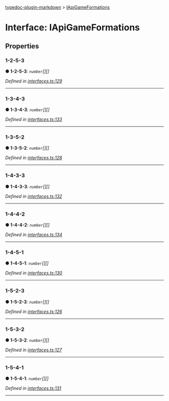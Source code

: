 [typedoc-plugin-markdown](../README.md) > [IApiGameFormations](../interfaces/iapigameformations.md)



# Interface: IApiGameFormations


## Properties


###  1-2-5-3

**●  1-2-5-3**:  *`number`[][]* 

*Defined in [interfaces.ts:129](https://bitbucket.org/owner/repository_name/src/master/src/interfaces.ts?fileviewer&amp;#x3D;file-view-default#interfaces.ts-129)*





___



###  1-3-4-3

**●  1-3-4-3**:  *`number`[][]* 

*Defined in [interfaces.ts:133](https://bitbucket.org/owner/repository_name/src/master/src/interfaces.ts?fileviewer&amp;#x3D;file-view-default#interfaces.ts-133)*





___



###  1-3-5-2

**●  1-3-5-2**:  *`number`[][]* 

*Defined in [interfaces.ts:128](https://bitbucket.org/owner/repository_name/src/master/src/interfaces.ts?fileviewer&amp;#x3D;file-view-default#interfaces.ts-128)*





___



###  1-4-3-3

**●  1-4-3-3**:  *`number`[][]* 

*Defined in [interfaces.ts:132](https://bitbucket.org/owner/repository_name/src/master/src/interfaces.ts?fileviewer&amp;#x3D;file-view-default#interfaces.ts-132)*





___



###  1-4-4-2

**●  1-4-4-2**:  *`number`[][]* 

*Defined in [interfaces.ts:134](https://bitbucket.org/owner/repository_name/src/master/src/interfaces.ts?fileviewer&amp;#x3D;file-view-default#interfaces.ts-134)*





___



###  1-4-5-1

**●  1-4-5-1**:  *`number`[][]* 

*Defined in [interfaces.ts:130](https://bitbucket.org/owner/repository_name/src/master/src/interfaces.ts?fileviewer&amp;#x3D;file-view-default#interfaces.ts-130)*





___



###  1-5-2-3

**●  1-5-2-3**:  *`number`[][]* 

*Defined in [interfaces.ts:126](https://bitbucket.org/owner/repository_name/src/master/src/interfaces.ts?fileviewer&amp;#x3D;file-view-default#interfaces.ts-126)*





___



###  1-5-3-2

**●  1-5-3-2**:  *`number`[][]* 

*Defined in [interfaces.ts:127](https://bitbucket.org/owner/repository_name/src/master/src/interfaces.ts?fileviewer&amp;#x3D;file-view-default#interfaces.ts-127)*





___



###  1-5-4-1

**●  1-5-4-1**:  *`number`[][]* 

*Defined in [interfaces.ts:131](https://bitbucket.org/owner/repository_name/src/master/src/interfaces.ts?fileviewer&amp;#x3D;file-view-default#interfaces.ts-131)*





___


